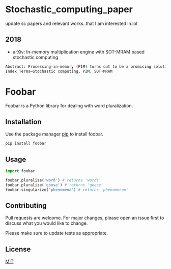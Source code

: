 # Stochastic_computing_paper

update sc papers and relevant works..that I am interested in.lol

## 2018

- arXiv: In-memory multiplication engine with SOT-MRAM based stochastic computing

```bash
Abstract: Processing-in-memory (PIM) turns out to be a promising solution to breakthrough the memory wall and the power wall. While prior PIM designs yield successful implemen- tation of bitwise Boolean logic operations locally in memory, it is difficult to accomplish the multiplication (MUL) instruction in a fast and efficient manner. In this paper, we propose a new stochastic computing (SC) design to perform MUL with in-memory operations. Instead of using the stochastic number generators (SNGs), we harness the inherent stochasticity in the memory write behavior of the magnetic random access memory (MRAM). Each memory bit serves as an SC engine, performs MUL on operands in the form of write voltage pulses, and stores the MUL outcome in-situ. The proposed design provides up to 4x improvement in performance compared with conversational SC approaches, and achieves 18x speedup over implementing MUL with only in-memory bitwise Boolean logic operations.
Index Terms—Stochastic computing, PIM, SOT-MRAM
```

# Foobar

Foobar is a Python library for dealing with word pluralization.

## Installation

Use the package manager [pip](https://pip.pypa.io/en/stable/) to install foobar.

```bash
pip install foobar
```

## Usage

```python
import foobar

foobar.pluralize('word') # returns 'words'
foobar.pluralize('goose') # returns 'geese'
foobar.singularize('phenomena') # returns 'phenomenon'
```

## Contributing
Pull requests are welcome. For major changes, please open an issue first to discuss what you would like to change.

Please make sure to update tests as appropriate.

## License
[MIT](https://choosealicense.com/licenses/mit/)
